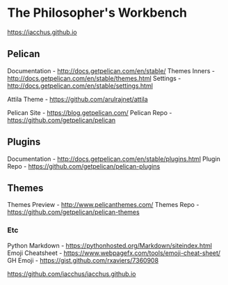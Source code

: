 # The Philosopher's Workbench

https://iacchus.github.io

## Pelican

Documentation - http://docs.getpelican.com/en/stable/
Themes Inners - http://docs.getpelican.com/en/stable/themes.html
Settings - http://docs.getpelican.com/en/stable/settings.html

Attila Theme - https://github.com/arulrajnet/attila

Pelican Site - https://blog.getpelican.com/
Pelican Repo - https://github.com/getpelican/pelican

## Plugins

Documentation - http://docs.getpelican.com/en/stable/plugins.html
Plugin Repo - https://github.com/getpelican/pelican-plugins

## Themes

Themes Preview - http://www.pelicanthemes.com/
Themes Repo - https://github.com/getpelican/pelican-themes

### Etc

Python Markdown - https://pythonhosted.org/Markdown/siteindex.html
Emoji Cheatsheet - https://www.webpagefx.com/tools/emoji-cheat-sheet/
GH Emoji - https://gist.github.com/rxaviers/7360908

https://github.com/iacchus/iacchus.github.io
